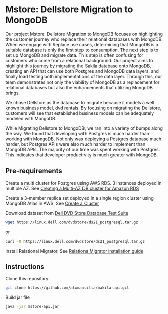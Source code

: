# Mstore: Dellstore Migration to MongoDB

Our project Mstore: Dellstore Migration to MongoDB focuses on highlighting the customer journey who replace their relational databases with MongoDB. When we engage with Replace use cases, determining that MongoDB is a suitable database is only the first step to consumption. The next step is to set up MongoDB and migrate data. This step is often confusing for customers who come from a relational background. Our project aims to highlight this journey by migrating the Sakila database onto MongoDB, creating an API that can use both Postgres and MongoDB data layers, and finally load testing both implementations of the data layer. Through this, our team demonstrates not only the viability of MongoDB as a replacement for relational databases but also the enhancements that utilizing MongoDB brings.

We chose Dellstore as the database to migrate because it models a well known business model, dvd rentals. By focusing on migrating the Dellstore, customers will see that established business models can be adequately modeled with MongoDB.

While Migrating Dellstore to MongoDB, we ran into a variety of bumps along the way. We found that developing with Postgres is much harder than working with MongoDB. Not only was deploying a Postgres database much harder, but Postgres APIs were also much harder to implement than MongoDB APIs. The majority of our time was spent working with Postgres. This indicates that developer productivity is much greater with MongoDB.


## Pre-requirements

Create a multi cluster for Postgres using AWS RDS. 3 instances deployed in multiple AZ. See [Creating a Multi-AZ DB cluster for Amazon RDS](https://docs.aws.amazon.com/AmazonRDS/latest/UserGuide/create-multi-az-db-cluster.html)
 
Create a 3-member replica set deployed in a single region cluster using MongoDB Atlas in AWS. See [Create a Cluster](https://www.mongodb.com/docs/atlas/tutorial/create-new-cluster/)

Download dataset from [Dell DVD Store Database Test Suite](https://linux.dell.com/dvdstore/)

```bash
wget https://linux.dell.com/dvdstore/ds21_postgresql.tar.gz
```
or
```bash
curl -O https://linux.dell.com/dvdstore/ds21_postgresql.tar.gz
```

Install Relational Migrator. See [Relationa Migrator installation guide](https://www.mongodb.com/docs/relational-migrator/installation/)


## Instructions

Clone this repository:

```bash
git clone https://github.com/alxmancilla/makila-api.git
```


Build jar file

```bash
java -jar mstore-api.jar
```

